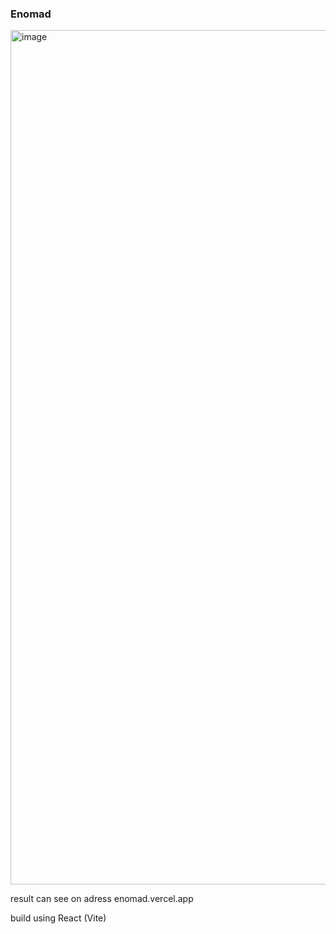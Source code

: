 ### Enomad
<img width="1367" alt="image" src="https://github.com/user-attachments/assets/b122bca2-fa11-4053-adb5-29a3a02d2fa2" />



result can see on adress enomad.vercel.app

build using React (Vite)
